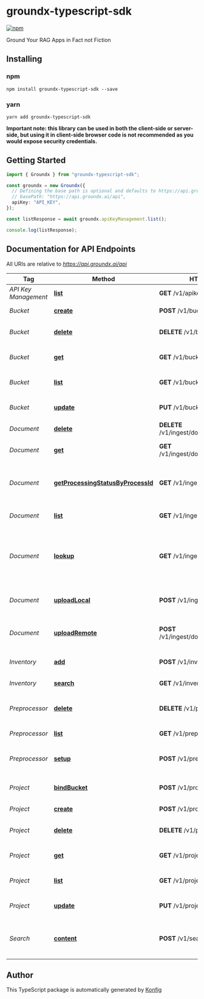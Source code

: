 # groundx-typescript-sdk

[![npm](https://img.shields.io/badge/npm-v1.0.0-blue)](https://www.npmjs.com/package/groundx-typescript-sdk/v/1.0.0)

Ground Your RAG Apps in Fact not Fiction
## Installing

### npm
```
npm install groundx-typescript-sdk --save
```

### yarn
```
yarn add groundx-typescript-sdk
```

**Important note: this library can be used in both the client-side or server-side, but using it
in client-side browser code is not recommended as you would expose security credentials.**



## Getting Started

```typescript
import { Groundx } from "groundx-typescript-sdk";

const groundx = new Groundx({
  // Defining the base path is optional and defaults to https://api.groundx.ai/api
  // basePath: "https://api.groundx.ai/api",
  apiKey: "API_KEY",
});

const listResponse = await groundx.apiKeyManagement.list();

console.log(listResponse);
```

## Documentation for API Endpoints

All URIs are relative to *https://api.groundx.ai/api*

Tag | Method | HTTP request | Description
------------ | ------------- | ------------- | -------------
*API Key Management* | [**list**](docs/ApiKeyManagementApi.md#list) | **GET** /v1/apikey | Get API keys
*Bucket* | [**create**](docs/BucketApi.md#create) | **POST** /v1/bucket | Create a bucket
*Bucket* | [**delete**](docs/BucketApi.md#delete) | **DELETE** /v1/bucket/{bucketId} | Delete an existing bucket
*Bucket* | [**get**](docs/BucketApi.md#get) | **GET** /v1/bucket/{bucketId} | Look up an existing bucket
*Bucket* | [**list**](docs/BucketApi.md#list) | **GET** /v1/bucket | Look up existing buckets
*Bucket* | [**update**](docs/BucketApi.md#update) | **PUT** /v1/bucket/{bucketId} | Update an existing bucket
*Document* | [**delete**](docs/DocumentApi.md#delete) | **DELETE** /v1/ingest/document/{documentId} | Delete documents
*Document* | [**get**](docs/DocumentApi.md#get) | **GET** /v1/ingest/document/{documentId} | Look up an existing document
*Document* | [**getProcessingStatusByProcessId**](docs/DocumentApi.md#getProcessingStatusByProcessId) | **GET** /v1/ingest/{processId} | Look up document processing status by processId
*Document* | [**list**](docs/DocumentApi.md#list) | **GET** /v1/ingest/documents | Look up all existing documents
*Document* | [**lookup**](docs/DocumentApi.md#lookup) | **GET** /v1/ingest/documents/{id} | Look up existing documents by processId, bucketId, or projectId
*Document* | [**uploadLocal**](docs/DocumentApi.md#uploadLocal) | **POST** /v1/ingest/documents/local | Upload local documents to GroundX
*Document* | [**uploadRemote**](docs/DocumentApi.md#uploadRemote) | **POST** /v1/ingest/documents/remote | Upload hosted documents to GroundX
*Inventory* | [**add**](docs/InventoryApi.md#add) | **POST** /v1/inventory | adds an inventory item
*Inventory* | [**search**](docs/InventoryApi.md#search) | **GET** /v1/inventory | searches inventory
*Preprocessor* | [**delete**](docs/PreprocessorApi.md#delete) | **DELETE** /v1/preprocess | Delete Custom Pre-Processor
*Preprocessor* | [**list**](docs/PreprocessorApi.md#list) | **GET** /v1/preprocess | Query pre-processors
*Preprocessor* | [**setup**](docs/PreprocessorApi.md#setup) | **POST** /v1/preprocess | Setup Custom Pre-Processor
*Project* | [**bindBucket**](docs/ProjectApi.md#bindBucket) | **POST** /v1/project/{projectId} | Bound project and bucket
*Project* | [**create**](docs/ProjectApi.md#create) | **POST** /v1/project | Create a project
*Project* | [**delete**](docs/ProjectApi.md#delete) | **DELETE** /v1/project/{projectId} | Delete an existing project
*Project* | [**get**](docs/ProjectApi.md#get) | **GET** /v1/project/{projectId} | Look up an existing project
*Project* | [**list**](docs/ProjectApi.md#list) | **GET** /v1/project | Look up existing projects
*Project* | [**update**](docs/ProjectApi.md#update) | **PUT** /v1/project/{projectId} | Update an existing project
*Search* | [**content**](docs/SearchApi.md#content) | **POST** /v1/search/{projectId} | Perform a search query of your content

## Author
This TypeScript package is automatically generated by [Konfig](https://konfigthis.com)
